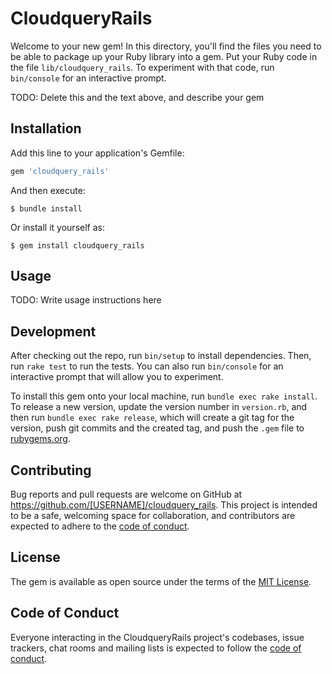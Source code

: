 # CloudqueryRails

Welcome to your new gem! In this directory, you'll find the files you need to be able to package up your Ruby library into a gem. Put your Ruby code in the file `lib/cloudquery_rails`. To experiment with that code, run `bin/console` for an interactive prompt.

TODO: Delete this and the text above, and describe your gem

## Installation

Add this line to your application's Gemfile:

```ruby
gem 'cloudquery_rails'
```

And then execute:

    $ bundle install

Or install it yourself as:

    $ gem install cloudquery_rails

## Usage

TODO: Write usage instructions here

## Development

After checking out the repo, run `bin/setup` to install dependencies. Then, run `rake test` to run the tests. You can also run `bin/console` for an interactive prompt that will allow you to experiment.

To install this gem onto your local machine, run `bundle exec rake install`. To release a new version, update the version number in `version.rb`, and then run `bundle exec rake release`, which will create a git tag for the version, push git commits and the created tag, and push the `.gem` file to [rubygems.org](https://rubygems.org).

## Contributing

Bug reports and pull requests are welcome on GitHub at https://github.com/[USERNAME]/cloudquery_rails. This project is intended to be a safe, welcoming space for collaboration, and contributors are expected to adhere to the [code of conduct](https://github.com/[USERNAME]/cloudquery_rails/blob/master/CODE_OF_CONDUCT.md).

## License

The gem is available as open source under the terms of the [MIT License](https://opensource.org/licenses/MIT).

## Code of Conduct

Everyone interacting in the CloudqueryRails project's codebases, issue trackers, chat rooms and mailing lists is expected to follow the [code of conduct](https://github.com/[USERNAME]/cloudquery_rails/blob/master/CODE_OF_CONDUCT.md).
